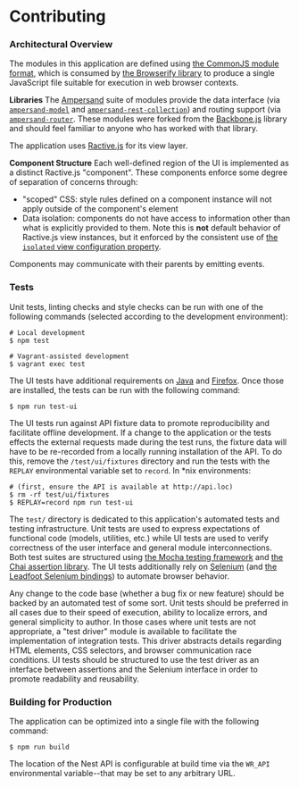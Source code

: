 # Contributing

### Architectural Overview

The modules in this application are defined using [the CommonJS module
format](http://wiki.commonjs.org/wiki/Modules/1.1), which is consumed by [the
Browserify library](http://browserify.org/) to produce a single JavaScript file
suitable for execution in web browser contexts.

**Libraries** The [Ampersand](https://ampersandjs.com/) suite of modules
provide the data interface (via
[`ampersand-model`](https://github.com/ampersandjs/ampersand-model) and
[`ampersand-rest-collection`](https://github.com/ampersandjs/ampersand-rest-collection))
and routing support (via
[`ampersand-router`](https://github.com/ampersandjs/ampersand-router). These
modules were forked from the [Backbone.js](http://backbonejs.org/) library and
should feel familiar to anyone who has worked with that library.

The application uses [Ractive.js](http://www.ractivejs.org/) for its view
layer.

**Component Structure** Each well-defined region of the UI is implemented as a
distinct Ractive.js "component". These components enforce some degree of
separation of concerns through:

- "scoped" CSS: style rules defined on a component instance will not apply
  outside of the component's element
- Data isolation: components do not have access to information other than what
  is explicitly provided to them. Note this is **not** default behavior of
  Ractive.js view instances, but it enforced by the consistent use of [the
  `isolated` view configuration
  property](http://docs.ractivejs.org/latest/options#isolated).

Components may communicate with their parents by emitting events.

### Tests

Unit tests, linting checks and style checks can be run with one of the
following commands (selected according to the development environment):

    # Local development
    $ npm test

    # Vagrant-assisted development
    $ vagrant exec test

The UI tests have additional requirements on
[Java](http://www.oracle.com/technetwork/java/index.html) and
[Firefox](http://firefox.com). Once those are installed, the tests can be run
with the following command:

    $ npm run test-ui

The UI tests run against API fixture data to promote reproducibility and
facilitate offline development. If a change to the application or the tests
effects the external requests made during the test runs, the fixture data will
have to be re-recorded from a locally running installation of the API. To do
this, remove the `/test/ui/fixtures` directory and run the tests with the
`REPLAY` environmental variable set to `record`. In \*nix environments:

    # (first, ensure the API is available at http://api.loc)
    $ rm -rf test/ui/fixtures
    $ REPLAY=record npm run test-ui

The `test/` directory is dedicated to this application's automated tests and
testing infrastructure. Unit tests are used to express expectations of
functional code (models, utilities, etc.) while UI tests are used to verify
correctness of the user interface and general module interconnections. Both
test suites are structured using [the Mocha testing
framework](http://mochajs.org/) and [the Chai assertion
library](http://chaijs.com/). The UI tests additionally rely on
[Selenium](http://www.seleniumhq.org/) (and [the Leadfoot Selenium
bindings](https://theintern.github.io/leadfoot/)) to automate browser behavior.

Any change to the code base (whether a bug fix or new feature) should be backed
by an automated test of some sort. Unit tests should be preferred in all cases
due to their speed of execution, ability to localize errors, and general
simplicity to author. In those cases where unit tests are not appropriate, a
"test driver" module is available to facilitate the implementation of
integration tests. This driver abstracts details regarding HTML elements, CSS
selectors, and browser communication race conditions. UI tests should be
structured to use the test driver as an interface between assertions and the
Selenium interface in order to promote readability and reusability.

### Building for Production

The application can be optimized into a single file with the following command:

    $ npm run build

The location of the Nest API is configurable at build time via the `WR_API`
environmental variable--that may be set to any arbitrary URL.
